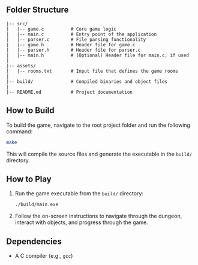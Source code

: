 ## Folder Structure

```
|-- src/
|   |-- game.c          # Core game logic
|   |-- main.c          # Entry point of the application
|   |-- parser.c        # File parsing functionality
|   |-- game.h          # Header file for game.c
|   |-- parser.h        # Header file for parser.c
|   |-- main.h          # (Optional) Header file for main.c, if used
|
|-- assets/
|   |-- rooms.txt       # Input file that defines the game rooms
|
|-- build/              # Compiled binaries and object files
|
|-- README.md           # Project documentation
```

## How to Build

To build the game, navigate to the root project folder and run the following command:

```sh
make
```

This will compile the source files and generate the executable in the `build/` directory.

## How to Play

1. Run the game executable from the `build/` directory:

    ```sh
    ./build/main.exe
    ```

2. Follow the on-screen instructions to navigate through the dungeon, interact with objects, and progress through the game.

## Dependencies

- A C compiler (e.g., `gcc`)